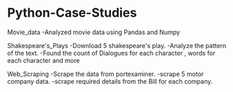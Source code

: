 # Python-Case-Studies

Movie_data
-Analyzed movie data using Pandas and Numpy

Shakespeare's_Plays
-Download 5 shakespeare's play.
-Analyze the pattern of the text.
-Found the count of Dialogues for each character , words for each character and more

Web_Scraping
-Scrape the data from portexaminer.
-scrape 5 motor company data.
-scrape required details from the Bill  for each company.
